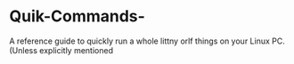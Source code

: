 # Quik-Commands-
A reference guide to quickly run a whole littny orlf things on your Linux PC. (Unless explicitly mentioned 

